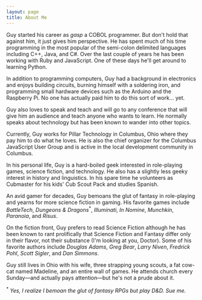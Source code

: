 ```yaml
---
layout: page
title: About Me
---
```


Guy started his career as *gasp* a COBOL programmer. But don't hold that
against him, it just gives him perspective. He has spent much of his time
programming in the most popular of the semi-colon delimited languages including
C++, Java, and C#. Over the last couple of years he has been working with Ruby
and JavaScript. One of these days he'll get around to learning Python.

In addition to programming computers, Guy had a background in electronics and
enjoys building circuits, burning himself with a soldering iron, and programming
small hardware devices such as the Arduino and the Raspberry Pi. No one has
actually paid him to do this sort of work... yet.

Guy also loves to speak and teach and will go to any conference that will give
him an audience and teach anyone who wants to learn. He normally speaks about
technology but has been known to wander into other topics.

Currently, Guy works for Pillar Technology in Columbus, Ohio where they pay him
to do what he loves. He is also the chief organizer for the Columbus JavaScript
User Group and is active in the local development community in Columbus.

In his personal life, Guy is a hard-boiled geek interested in role-playing
games, science fiction, and technology. He also has a slightly less geeky
interest in history and linguistics. In his spare time he volunteers as
Cubmaster for his kids' Cub Scout Pack and studies Spanish.

An avid gamer for decades, Guy bemoans the glut of fantasy in role-playing and
yearns for more science fiction in gaming. His favorite games include
*BattleTech*, *Dungeons & Dragons*<sup>*</sup>, *Illuminati*, *In Nomine*, *Munchkin*, *Paranoia*, and
*Risus*.

On the fiction front, Guy prefers to read Science Fiction although he has been
known to rant prolifically that Science Fiction and Fantasy differ only in
their flavor, not their substance (I'm looking at you, Doctor). Some of his
favorite authors include *Douglas Adams*, *Greg Bear*, *Larry Niven*, *Fredrick Pohl*,
*Scott Sigler*, and *Dan Simmons*.

Guy still lives in Ohio with his wife, three strapping young scouts, a fat
cow-cat named Madeline, and an entire wall of games. He attends church every
Sunday—and actually pays attention—but he's not a prude about it.

<sup>*</sup> *Yes, I realize I bemoan the glut of fantasy RPGs but play D&D. Sue me.*
